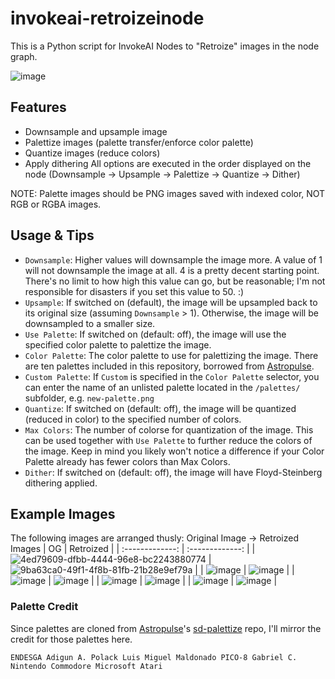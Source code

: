 # invokeai-retroizeinode
This is a Python script for InvokeAI Nodes to "Retroize" images in the node graph.

![image](https://github.com/Ar7ific1al/invokeai-retroizeinode/assets/2306586/83fbc352-de07-4cdc-839f-305cf84f4ff9)

## Features
- Downsample and upsample image
- Palettize images (palette transfer/enforce color palette)
- Quantize images (reduce colors)
- Apply dithering
All options are executed in the order displayed on the node (Downsample -> Upsample -> Palettize -> Quantize -> Dither)

NOTE: Palette images should be PNG images saved with indexed color, NOT RGB or RGBA images.

## Usage & Tips
- `Downsample`: Higher values will downsample the image more. A value of 1 will not downsample the image at all. 4 is a pretty decent starting point. There's no limit to how high this value can go, but be reasonable; I'm not responsible for disasters if you set this value to 50. :)
- `Upsample`: If switched on (default), the image will be upsampled back to its original size (assuming `Downsample` > 1). Otherwise, the image will be downsampled to a smaller size.
- `Use Palette`: If switched on (default: off), the image will use the specified color palette to palettize the image.
- `Color Palette`: The color palette to use for palettizing the image. There are ten palettes included in this repository, borrowed from [Astropulse](https://github.com/Astropulse/sd-palettize/tree/main/palettes).
- `Custom Palette`: If `Custom` is specified in the `Color Palette` selector, you can enter the name of an unlisted palette located in the `/palettes/` subfolder, e.g. `new-palette.png`
- `Quantize`: If switched on (default: off), the image will be quantized (reduced in color) to the specified number of colors.
- `Max Colors`: The number of colorse for quantization of the image. This can be used together with `Use Palette` to further reduce the colors of the image. Keep in mind you likely won't notice a difference if your Color Palette already has fewer colors than Max Colors.
- `Dither`: If switched on (default: off), the image will have Floyd-Steinberg dithering applied.

## Example Images
The following images are arranged thusly: Original Image -> Retroized Images
| OG  | Retroized |
| :-------------: | :-------------: |
| ![4ed79609-dfbb-4444-96e8-bc2243880774](https://github.com/Ar7ific1al/invokeai-retroizeinode/assets/2306586/3e79e757-56db-4aba-ac00-7532a97cac9a)  | ![9ba63ca0-49f1-4f8b-81fb-21b28e9ef79a](https://github.com/Ar7ific1al/invokeai-retroizeinode/assets/2306586/8ef6f794-eb8f-4de4-91ec-0ace4f48cf23)  |
| ![image](https://github.com/Ar7ific1al/invokeai-retroizeinode/assets/2306586/4fbe12c5-972d-4af8-bfd1-f0cc837d3c9d)  | ![image](https://github.com/Ar7ific1al/invokeai-retroizeinode/assets/2306586/a639216c-96a2-40cc-8e0e-8ac69ffeb293)  |
| ![image](https://github.com/Ar7ific1al/invokeai-retroizeinode/assets/2306586/5737b133-69b9-448c-83b3-a39501e855fc)  | ![image](https://github.com/Ar7ific1al/invokeai-retroizeinode/assets/2306586/e9dcfe34-fc71-48bf-99ac-46e22d2e2f05)  |
| ![image](https://github.com/Ar7ific1al/invokeai-retroizeinode/assets/2306586/a206a1d3-98d5-49b7-a303-2021ca53320b)  | ![image](https://github.com/Ar7ific1al/invokeai-retroizeinode/assets/2306586/c6672257-7148-43af-85bf-ce1c165376cb)  |
| ![image](https://github.com/Ar7ific1al/invokeai-retroizeinode/assets/2306586/b9e64ea3-006f-46ed-8de3-924011402499)  | ![image](https://github.com/Ar7ific1al/invokeai-retroizeinode/assets/2306586/2bc043a5-e2db-4cc4-8044-c1850447a240)  |

### Palette Credit
Since palettes are cloned from [Astropulse](https://github.com/Astropulse)'s [sd-palettize](https://github.com/Astropulse/sd-palettize/tree/main) repo, I'll mirror the credit for those palettes here.

`ENDESGA Adigun A. Polack Luis Miguel Maldonado PICO-8 Gabriel C. Nintendo Commodore Microsoft Atari`
